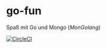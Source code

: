 # go-fun
Spaß mit Go und Mongo (_MonGolang_)

[![CircleCI](https://circleci.com/gh/gottsohn/go-fun.svg?style=svg)](https://circleci.com/gh/gottsohn/go-fun)

